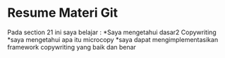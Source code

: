 <h1>Resume Materi Git</h1>
Pada section 21 ini saya belajar :
*Saya mengetahui dasar2 Copywriting 
*saya mengetahui apa itu microcopy 
*saya dapat mengimplementasikan framework copywriting yang baik dan benar